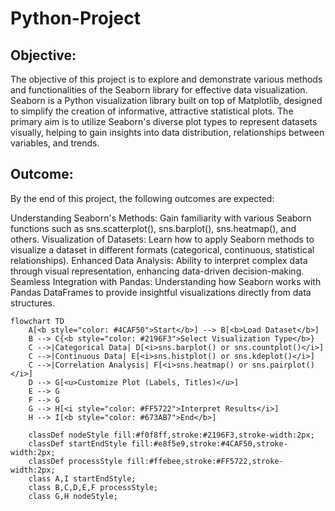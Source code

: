 # Python-Project
## Objective:
The objective of this project is to explore and demonstrate various methods and functionalities of the Seaborn library for effective data visualization. Seaborn is a Python visualization library built on top of Matplotlib, designed to simplify the creation of informative, attractive statistical plots. The primary aim is to utilize Seaborn's diverse plot types to represent datasets visually, helping to gain insights into data distribution, relationships between variables, and trends.

## Outcome:
By the end of this project, the following outcomes are expected:

Understanding Seaborn's Methods: Gain familiarity with various Seaborn functions such as sns.scatterplot(), sns.barplot(), sns.heatmap(), and others.
Visualization of Datasets: Learn how to apply Seaborn methods to visualize a dataset in different formats (categorical, continuous, statistical relationships).
Enhanced Data Analysis: Ability to interpret complex data through visual representation, enhancing data-driven decision-making.
Seamless Integration with Pandas: Understanding how Seaborn works with Pandas DataFrames to provide insightful visualizations directly from data structures.

```mermaid
flowchart TD
    A[<b style="color: #4CAF50">Start</b>] --> B[<b>Load Dataset</b>]
    B --> C{<b style="color: #2196F3">Select Visualization Type</b>}
    C -->|Categorical Data| D[<i>sns.barplot() or sns.countplot()</i>]
    C -->|Continuous Data| E[<i>sns.histplot() or sns.kdeplot()</i>]
    C -->|Correlation Analysis| F[<i>sns.heatmap() or sns.pairplot()</i>]
    D --> G[<u>Customize Plot (Labels, Titles)</u>]
    E --> G
    F --> G
    G --> H[<i style="color: #FF5722">Interpret Results</i>]
    H --> I[<b style="color: #673AB7">End</b>]
    
    classDef nodeStyle fill:#f0f8ff,stroke:#2196F3,stroke-width:2px;
    classDef startEndStyle fill:#e8f5e9,stroke:#4CAF50,stroke-width:2px;
    classDef processStyle fill:#ffebee,stroke:#FF5722,stroke-width:2px;
    class A,I startEndStyle;
    class B,C,D,E,F processStyle;
    class G,H nodeStyle;
